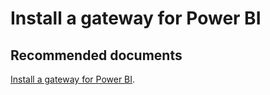   <properties
	pageTitle="install a gateway for power bi"
	description="install a gateway for power bi"
	service="microsoft.PowerBIDedicated"
	resource="capacities"
	authors="pjfreitas"
	ms.author="pfreitas"	
	displayOrder="420"
	selfHelpType="generic"
	supportTopicIds="32628110"
	productPesIds="16334"
	cloudEnvironments="public, MoonCake, fairfax" 
	articleId="c447a561-ee77-de8f-74ec-9c5cefccf37f"
/>

# Install a gateway for Power BI

## **Recommended documents**

[Install a gateway for Power BI](https://docs.microsoft.com/power-bi/service-gateway-install).<br>